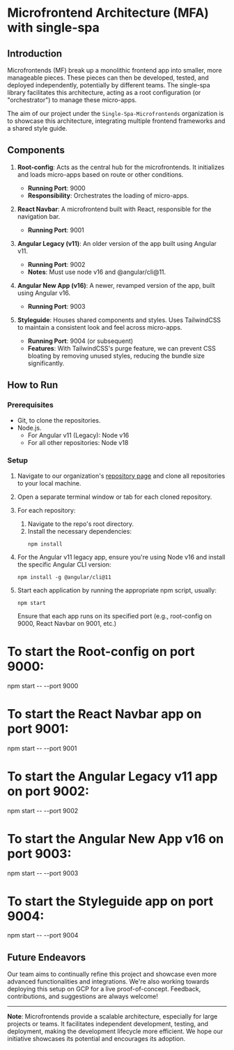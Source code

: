 # Microfrontend Architecture (MFA) with single-spa

## Introduction

Microfrontends (MF) break up a monolithic frontend app into smaller, more manageable pieces. These pieces can then be developed, tested, and deployed independently, potentially by different teams. The single-spa library facilitates this architecture, acting as a root configuration (or "orchestrator") to manage these micro-apps.

The aim of our project under the `Single-Spa-Microfrontends` organization is to showcase this architecture, integrating multiple frontend frameworks and a shared style guide.

## Components

1. **Root-config**: Acts as the central hub for the microfrontends. It initializes and loads micro-apps based on route or other conditions.
   - **Running Port**: 9000
   - **Responsibility**: Orchestrates the loading of micro-apps.

2. **React Navbar**: A microfrontend built with React, responsible for the navigation bar.
   - **Running Port**: 9001

3. **Angular Legacy (v11)**: An older version of the app built using Angular v11.
   - **Running Port**: 9002
   - **Notes**: Must use node v16 and @angular/cli@11.

4. **Angular New App (v16)**: A newer, revamped version of the app, built using Angular v16.
   - **Running Port**: 9003

5. **Styleguide**: Houses shared components and styles. Uses TailwindCSS to maintain a consistent look and feel across micro-apps.
   - **Running Port**: 9004 (or subsequent)
   - **Features**: With TailwindCSS's purge feature, we can prevent CSS bloating by removing unused styles, reducing the bundle size significantly.

## How to Run

### Prerequisites

- Git, to clone the repositories.
- Node.js. 
  - For Angular v11 (Legacy): Node v16
  - For all other repositories: Node v18

### Setup

1. Navigate to our organization's [repository page](https://github.com/orgs/Single-Spa-Microfrontends/repositories) and clone all repositories to your local machine.
   
2. Open a separate terminal window or tab for each cloned repository.

3. For each repository:
   1. Navigate to the repo's root directory.
   2. Install the necessary dependencies:
      ```
      npm install
      ```

4. For the Angular v11 legacy app, ensure you're using Node v16 and install the specific Angular CLI version:
   ```
   npm install -g @angular/cli@11
   ```

5. Start each application by running the appropriate npm script, usually:
   ```
   npm start
   ```

   Ensure that each app runs on its specified port (e.g., root-config on 9000, React Navbar on 9001, etc.)

# To start the Root-config on port 9000:
npm start -- --port 9000

# To start the React Navbar app on port 9001:
npm start -- --port 9001

# To start the Angular Legacy v11 app on port 9002:
npm start -- --port 9002

# To start the Angular New App v16 on port 9003:
npm start -- --port 9003

# To start the Styleguide app on port 9004:
npm start -- --port 9004

## Future Endeavors

Our team aims to continually refine this project and showcase even more advanced functionalities and integrations. We're also working towards deploying this setup on GCP for a live proof-of-concept. Feedback, contributions, and suggestions are always welcome!

---

**Note**: Microfrontends provide a scalable architecture, especially for large projects or teams. It facilitates independent development, testing, and deployment, making the development lifecycle more efficient. We hope our initiative showcases its potential and encourages its adoption.
